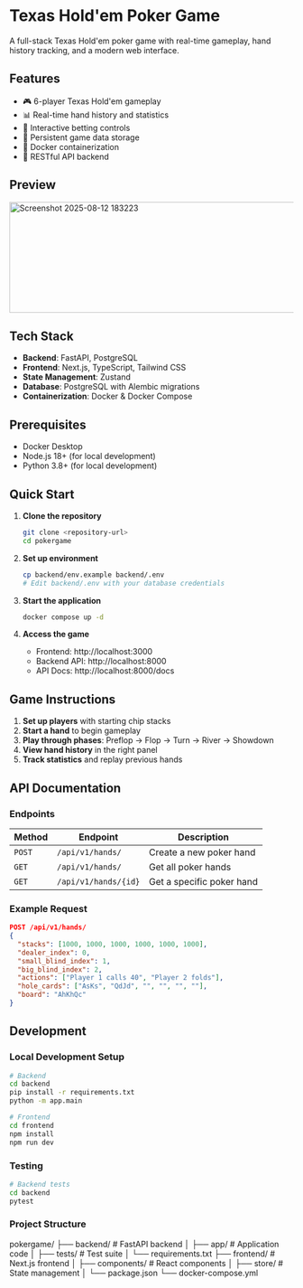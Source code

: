 # Texas Hold'em Poker Game

A full-stack Texas Hold'em poker game with real-time gameplay, hand history tracking, and a modern web interface.

## Features

- 🎮 6-player Texas Hold'em gameplay
- 📊 Real-time hand history and statistics
- 🎯 Interactive betting controls
- 💾 Persistent game data storage
- 🐳 Docker containerization
- 🔄 RESTful API backend

## Preview
<img width="517" height="196" alt="Screenshot 2025-08-12 183223" src="https://github.com/user-attachments/assets/c6a05254-7441-4283-a975-b710f6e7a223" />



## Tech Stack

- **Backend**: FastAPI, PostgreSQL
- **Frontend**: Next.js, TypeScript, Tailwind CSS
- **State Management**: Zustand
- **Database**: PostgreSQL with Alembic migrations
- **Containerization**: Docker & Docker Compose

## Prerequisites

- Docker Desktop
- Node.js 18+ (for local development)
- Python 3.8+ (for local development)

## Quick Start

1. **Clone the repository**
   ```bash
   git clone <repository-url>
   cd pokergame
   ```

2. **Set up environment**
   ```bash
   cp backend/env.example backend/.env
   # Edit backend/.env with your database credentials
   ```

3. **Start the application**
   ```bash
   docker compose up -d
   ```

4. **Access the game**
   - Frontend: http://localhost:3000
   - Backend API: http://localhost:8000
   - API Docs: http://localhost:8000/docs

## Game Instructions

1. **Set up players** with starting chip stacks
2. **Start a hand** to begin gameplay
3. **Play through phases**: Preflop → Flop → Turn → River → Showdown
4. **View hand history** in the right panel
5. **Track statistics** and replay previous hands

## API Documentation

### Endpoints

| Method | Endpoint | Description |
|--------|----------|-------------|
| `POST` | `/api/v1/hands/` | Create a new poker hand |
| `GET` | `/api/v1/hands/` | Get all poker hands |
| `GET` | `/api/v1/hands/{id}` | Get a specific poker hand |

### Example Request

```json
POST /api/v1/hands/
{
  "stacks": [1000, 1000, 1000, 1000, 1000, 1000],
  "dealer_index": 0,
  "small_blind_index": 1,
  "big_blind_index": 2,
  "actions": ["Player 1 calls 40", "Player 2 folds"],
  "hole_cards": ["AsKs", "QdJd", "", "", "", ""],
  "board": "AhKhQc"
}
```

## Development

### Local Development Setup

```bash
# Backend
cd backend
pip install -r requirements.txt
python -m app.main

# Frontend
cd frontend
npm install
npm run dev
```

### Testing

```bash
# Backend tests
cd backend
pytest
```

### Project Structure
pokergame/
├── backend/ # FastAPI backend
│ ├── app/ # Application code
│ ├── tests/ # Test suite
│ └── requirements.txt
├── frontend/ # Next.js frontend
│ ├── components/ # React components
│ ├── store/ # State management
│ └── package.json
└── docker-compose.yml
